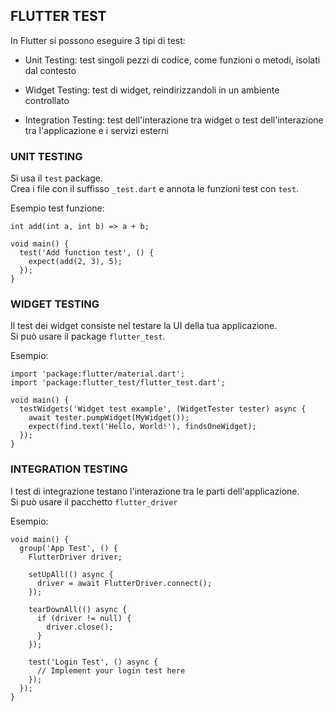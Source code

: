 ## FLUTTER TEST

In Flutter si possono eseguire 3 tipi di test:

- Unit Testing: test singoli pezzi di codice, come funzioni o metodi, isolati dal contesto

- Widget Testing: test di widget, reindirizzandoli in un ambiente controllato

- Integration Testing: test dell'interazione tra widget o test dell'interazione tra l'applicazione e i servizi esterni

### UNIT TESTING 

Si usa il `test` package. </br>
Crea i file con il suffisso `_test.dart` e annota le funzioni test con `test`.

Esempio test funzione:

```dart:
int add(int a, int b) => a + b;

void main() {
  test('Add function test', () {
    expect(add(2, 3), 5);
  });
}
```

### WIDGET TESTING

Il test dei widget consiste nel testare la UI della tua applicazione. <br>
Si può usare il package `flutter_test`.

Esempio:

```dart:
import 'package:flutter/material.dart';
import 'package:flutter_test/flutter_test.dart';

void main() {
  testWidgets('Widget test example', (WidgetTester tester) async {
    await tester.pumpWidget(MyWidget());
    expect(find.text('Hello, World!'), findsOneWidget);
  });
}
```

### INTEGRATION TESTING

I test di integrazione testano l'interazione tra le parti dell'applicazione. <br> Si può usare il pacchetto `flutter_driver`

Esempio: 

```dart:
void main() {
  group('App Test', () {
    FlutterDriver driver;

    setUpAll(() async {
      driver = await FlutterDriver.connect();
    });

    tearDownAll(() async {
      if (driver != null) {
        driver.close();
      }
    });

    test('Login Test', () async {
      // Implement your login test here
    });
  });
}
```


